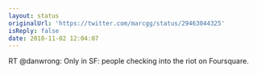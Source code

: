 ```yaml
---
layout: status
originalUrl: 'https://twitter.com/marcgg/status/29463044325'
isReply: false
date: 2010-11-02 12:04:07
---
```


RT @danwrong: Only in SF: people checking into the riot on Foursquare.
